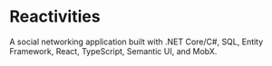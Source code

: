 # Reactivities
A social networking application built with .NET Core/C#, SQL, Entity Framework, React, TypeScript, Semantic UI, and MobX.
